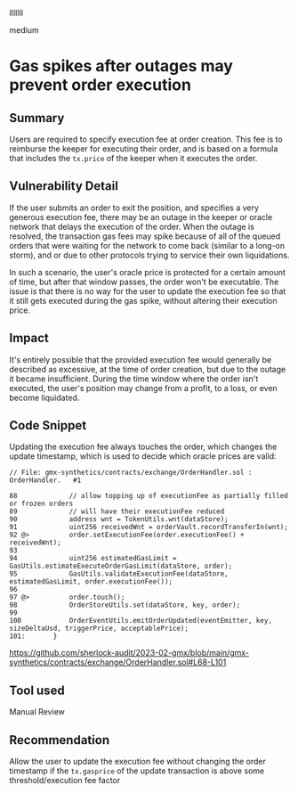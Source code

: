 IllIllI

medium

# Gas spikes after outages may prevent order execution

## Summary

Users are required to specify execution fee at order creation. This fee is to reimburse the keeper for executing their order, and is based on a formula that includes the `tx.price` of the keeper when it executes the order.


## Vulnerability Detail

If the user submits an order to exit the position, and specifies a very generous execution fee, there may be an outage in the keeper or oracle network that delays the execution of the order. When the outage is resolved, the transaction gas fees may spike because of all of the queued orders that were waiting for the network to come back (similar to a long-on storm), and or due to other protocols trying to service their own liquidations.

In such a scenario, the user's oracle price is protected for a certain amount of time, but after that window passes, the order won't be executable. The issue is that there is no way for the user to update the execution fee so that it still gets executed during the gas spike, without altering their execution price.


## Impact

It's entirely possible that the provided execution fee would generally be described as excessive, at the time of order creation, but due to the outage it became insufficient. During the time window where the order isn't executed, the user's position may change from a profit, to a loss, or even become liquidated.


## Code Snippet

Updating the execution fee always touches the order, which changes the update timestamp, which is used to decide which oracle prices are valid:
```solidity
// File: gmx-synthetics/contracts/exchange/OrderHandler.sol : OrderHandler.   #1

88             // allow topping up of executionFee as partially filled or frozen orders
89             // will have their executionFee reduced
90             address wnt = TokenUtils.wnt(dataStore);
91             uint256 receivedWnt = orderVault.recordTransferIn(wnt);
92 @>          order.setExecutionFee(order.executionFee() + receivedWnt);
93     
94             uint256 estimatedGasLimit = GasUtils.estimateExecuteOrderGasLimit(dataStore, order);
95             GasUtils.validateExecutionFee(dataStore, estimatedGasLimit, order.executionFee());
96     
97 @>          order.touch();
98             OrderStoreUtils.set(dataStore, key, order);
99     
100            OrderEventUtils.emitOrderUpdated(eventEmitter, key, sizeDeltaUsd, triggerPrice, acceptablePrice);
101:       }
```
https://github.com/sherlock-audit/2023-02-gmx/blob/main/gmx-synthetics/contracts/exchange/OrderHandler.sol#L68-L101

## Tool used

Manual Review


## Recommendation

Allow the user to update the execution fee without changing the order timestamp if the `tx.gasprice` of the update transaction is above some threshold/execution fee factor 

